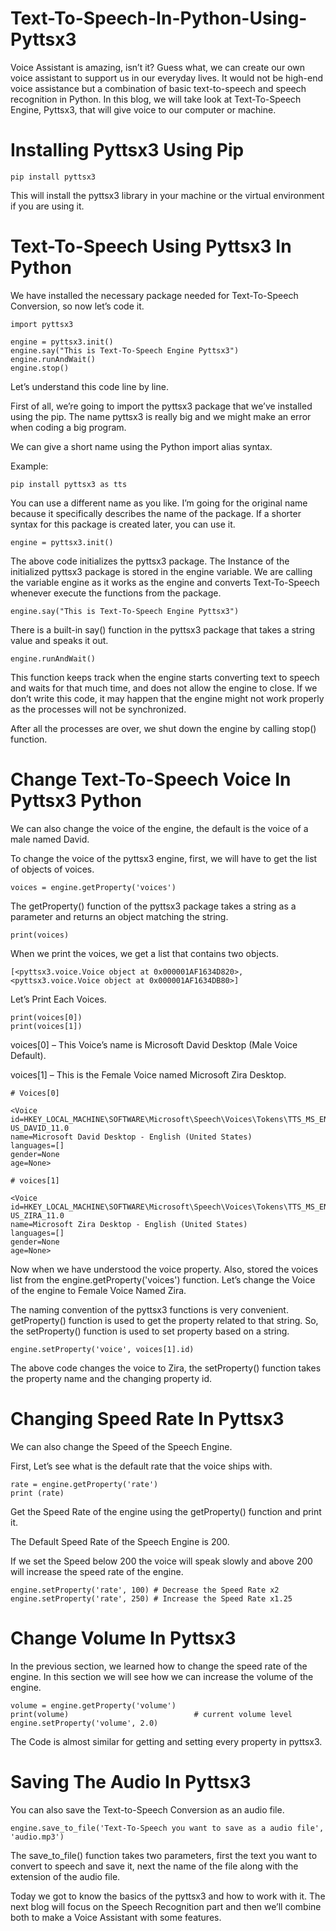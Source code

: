 # Text-To-Speech-In-Python-Using-Pyttsx3
Voice Assistant is amazing, isn’t it? Guess what, we can create our own voice assistant to support us in our everyday lives. It would not be high-end voice assistance but a combination of basic text-to-speech and speech recognition in Python.
In this blog, we will take look at Text-To-Speech Engine, Pyttsx3, that will give voice to our computer or machine.

# Installing Pyttsx3 Using Pip
```
pip install pyttsx3
```
This will install the pyttsx3 library in your machine or the virtual environment if you are using it.

# Text-To-Speech Using Pyttsx3 In Python
We have installed the necessary package needed for Text-To-Speech Conversion, so now let’s code it.
```
import pyttsx3

engine = pyttsx3.init()
engine.say("This is Text-To-Speech Engine Pyttsx3")
engine.runAndWait()
engine.stop()
```
Let’s understand this code line by line.

First of all, we’re going to import the pyttsx3 package that we’ve installed using the pip. The name pyttsx3 is really big and we might make an error when coding a big program.

We can give a short name using the Python import alias syntax.

Example:
```
pip install pyttsx3 as tts

```
You can use a different name as you like. I’m going for the original name because it specifically describes the name of the package. If a shorter syntax for this package is created later, you can use it.
```
engine = pyttsx3.init()
```
The above code initializes the pyttsx3 package. The Instance of the initialized pyttsx3 package is stored in the engine variable. We are calling the variable engine as it works as the engine and converts Text-To-Speech whenever execute the functions from the package.
```
engine.say("This is Text-To-Speech Engine Pyttsx3")
```
There is a built-in say() function in the pyttsx3 package that takes a string value and speaks it out.
```
engine.runAndWait()

```
This function keeps track when the engine starts converting text to speech and waits for that much time, and does not allow the engine to close. If we don’t write this code, it may happen that the engine might not work properly as the processes will not be synchronized.

After all the processes are over, we shut down the engine by calling stop() function.

# Change Text-To-Speech Voice In Pyttsx3 Python
We can also change the voice of the engine, the default is the voice of a male named David.

To change the voice of the pyttsx3 engine, first, we will have to get the list of objects of voices.
```
voices = engine.getProperty('voices')
```
The getProperty() function of the pyttsx3 package takes a string as a parameter and returns an object matching the string.
```
print(voices)
```
When we print the voices, we get a list that contains two objects.
```
[<pyttsx3.voice.Voice object at 0x000001AF1634D820>, 
<pyttsx3.voice.Voice object at 0x000001AF1634DB80>]
```
Let’s Print Each Voices.
```
print(voices[0])
print(voices[1])
```
voices[0] – This Voice’s name is Microsoft David Desktop (Male Voice Default).

voices[1] – This is the Female Voice named Microsoft Zira Desktop.
```
# Voices[0]

<Voice id=HKEY_LOCAL_MACHINE\SOFTWARE\Microsoft\Speech\Voices\Tokens\TTS_MS_EN-US_DAVID_11.0
name=Microsoft David Desktop - English (United States)
languages=[]
gender=None
age=None>

# voices[1]

<Voice id=HKEY_LOCAL_MACHINE\SOFTWARE\Microsoft\Speech\Voices\Tokens\TTS_MS_EN-US_ZIRA_11.0
name=Microsoft Zira Desktop - English (United States)
languages=[]
gender=None
age=None>
```
Now when we have understood the voice property. Also, stored the voices list from the engine.getProperty('voices') function. Let’s change the Voice of the engine to Female Voice Named Zira.

The naming convention of the pyttsx3 functions is very convenient. getProperty() function is used to get the property related to that string. So, the setProperty() function is used to set property based on a string.
```
engine.setProperty('voice', voices[1].id)
```
The above code changes the voice to Zira, the setProperty() function takes the property name and the changing property id.
# Changing Speed Rate In Pyttsx3
We can also change the Speed of the Speech Engine.

First, Let’s see what is the default rate that the voice ships with.
```
rate = engine.getProperty('rate')
print (rate)
```
Get the Speed Rate of the engine using the getProperty() function and print it.

The Default Speed Rate of the Speech Engine is 200.

If we set the Speed below 200 the voice will speak slowly and above 200 will increase the speed rate of the engine.
```
engine.setProperty('rate', 100) # Decrease the Speed Rate x2
engine.setProperty('rate', 250) # Increase the Speed Rate x1.25
```
# Change Volume In Pyttsx3
In the previous section, we learned how to change the speed rate of the engine. In this section we will see how we can increase the volume of the engine.
```
volume = engine.getProperty('volume')
print(volume)                            # current volume level
engine.setProperty('volume', 2.0)
```
The Code is almost similar for getting and setting every property in pyttsx3.

# Saving The Audio In Pyttsx3
You can also save the Text-to-Speech Conversion as an audio file.
```
engine.save_to_file('Text-To-Speech you want to save as a audio file', 'audio.mp3')
```
The save_to_file() function takes two parameters, first the text you want to convert to speech and save it, next the name of the file along with the extension of the audio file.

Today we got to know the basics of the pyttsx3 and how to work with it. The next blog will focus on the Speech Recognition part and then we’ll combine both to make a Voice Assistant with some features.
